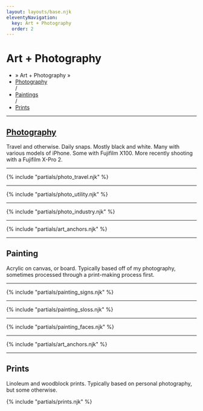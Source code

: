 ```yaml
---
layout: layouts/base.njk
eleventyNavigation:
  key: Art + Photography
  order: 2
---
```


<div class="container">
  <div class="row">  
    <div class="col">
      <h1 class="visually-hidden">Art + Photography</h1>
      <ul class="post-metadata">
        <li><active-breadcrumb>» Art + Photography »</active-breadcrumb></li>
        <li><a href="#photography">Photography</a></li> / 
        <li><a href="#paintings">Paintings</a></li> / 
        <li><a href="#prints">Prints</a></li>
        </ul>
    </div>
  </div>
<hr>
  <div class="row">
    <div class="col">
      <a href=/art/photography><h2 id="photography">Photography</h2></a>
      <p>Travel and otherwise. Daily snaps. Mostly black and white. Many with various models of iPhone. Some with Fujifilm X100. More recently shooting with a Fujifilm X-Pro 2.</P>
    </div> 
  </div>
  <hr>
{% include "partials/photo_travel.njk" %}
  <hr>
{% include "partials/photo_utility.njk" %}
  <hr>
{% include "partials/photo_industry.njk" %}
  <hr>
  <div class="row"><div class="col">{% include "partials/art_anchors.njk" %}<hr></div></div>
  <div class="row">
    <div class="col">
      <h2 id="paintings">Painting</h2>
      <p>Acrylic on canvas, or board. Typically based off of my photography, sometimes processed through a print-making process first.</P>
    </div> 
  </div>
  <hr>
{% include "partials/painting_signs.njk" %}
  <hr>
{% include "partials/painting_sloss.njk" %}
  <hr>
{% include "partials/painting_faces.njk" %}
  <hr>
  <div class="row"><div class="col">{% include "partials/art_anchors.njk" %}<hr></div></div>
  <div class="row">
    <div class="col">
      <h2 id="prints">Prints</h2>
      <p>Linoleum and woodblock prints. Typically based on personal photography, but some otherwise.</P>
    </div> 
  </div>
  {% include "partials/prints.njk" %}